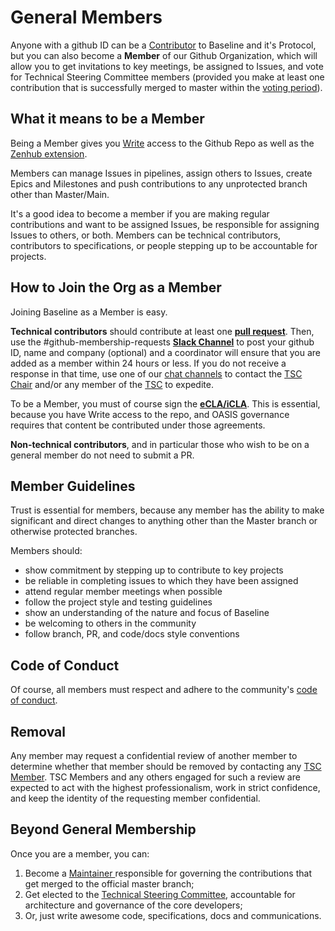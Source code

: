 # General Members

Anyone with a github ID can be a [Contributor](contributors.md) to Baseline and it's Protocol, but you can also become a **Member** of our Github Organization, which will allow you to get invitations to key meetings, be assigned to Issues, and vote for Technical Steering Committee members (provided you make at least one contribution that is successfully merged to master within the [voting period](../docs/governance/governance.md#steady-state-periods)).

## What it means to be a Member <a href="#what-it-means-to-be-a-member" id="what-it-means-to-be-a-member"></a>

Being a Member gives you [Write](https://help.github.com/en/github/setting-up-and-managing-organizations-and-teams/repository-permission-levels-for-an-organization) access to the Github Repo as well as the [Zenhub extension](https://help.zenhub.com/support/solutions/articles/43000037261-github-permissions-and-access-in-zenhub).

Members can manage Issues in pipelines, assign others to Issues, create Epics and Milestones and push contributions to any unprotected branch other than Master/Main.

It's a good idea to become a member if you are making regular contributions and want to be assigned Issues, be responsible for assigning Issues to others, or both. Members can be technical contributors, contributors to specifications, or people stepping up to be accountable for projects.

## How to Join the Org as a Member <a href="#how-to-join-the-org-as-a-member" id="how-to-join-the-org-as-a-member"></a>

Joining Baseline as a Member is easy.

**Technical contributors** should contribute at least one [**pull request**](contributors.md#submitting-a-pull-request). Then, use the #github-membership-requests [**Slack Channel**](https://ethereum-baseline.slack.com/archives/C011XCW8T3Q) to post your github ID, name and company (optional) and a coordinator will ensure that you are added as a member within 24 hours or less. If you do not receive a response in that time, use one of our [chat channels](open-source-community.md#slack-discourse-telegram) to contact the [TSC Chair](community-leaders.md#your-provisional-chair) and/or any member of the [TSC](community-leaders.md#your-technical-steering-committee) to expedite.

To be a Member, you must of course sign the [**eCLA/iCLA**](contributors.md#ecla-and-icla). This is essential, because you have Write access to the repo, and OASIS governance requires that content be contributed under those agreements.

**Non-technical contributors**, and in particular those who wish to be on a general member do not need to submit a PR.&#x20;

## Member Guidelines <a href="#member-guidelines" id="member-guidelines"></a>

Trust is essential for members, because any member has the ability to make significant and direct changes to anything other than the Master branch or otherwise protected branches.

Members should:

* show commitment by stepping up to contribute to key projects
* be reliable in completing issues to which they have been assigned
* attend regular member meetings when possible
* follow the project style and testing guidelines
* show an understanding of the nature and focus of Baseline
* be welcoming to others in the community
* follow branch, PR, and code/docs style conventions

## Code of Conduct <a href="#code-of-conduct" id="code-of-conduct"></a>

Of course, all members must respect and adhere to the community's [code of conduct](https://github.com/ethereum-oasis-op/baseline/blob/master/CODE\_OF\_CONDUCT.md).

## Removal <a href="#removal" id="removal"></a>

Any member may request a confidential review of another member to determine whether that member should be removed by contacting any [TSC Member](community-leaders.md#your-technical-steering-committee). TSC Members and any others engaged for such a review are expected to act with the highest professionalism, work in strict confidence, and keep the identity of the requesting member confidential.

## Beyond General Membership <a href="#beyond-general-membership" id="beyond-general-membership"></a>

Once you are a member, you can:

1. Become a [Maintainer ](broken-reference)responsible for governing the contributions that get merged to the official master branch;
2. Get elected to the [Technical Steering Committee](../docs/governance/technical-steering-committee.md), accountable for architecture and governance of the core developers;
3. Or, just write awesome code, specifications, docs and communications.
